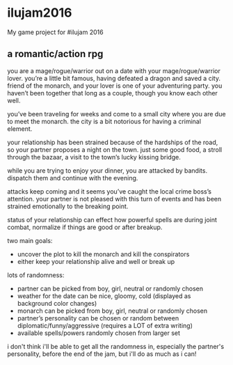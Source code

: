 # ilujam2016

My game project for #ilujam 2016

## a romantic/action rpg

you are a mage/rogue/warrior out on a date with your mage/rogue/warrior lover. you’re a little bit famous, having defeated a dragon and saved a city. friend of the monarch, and your lover is one of your adventuring party. you haven’t been together that long as a couple, though you know each other well.

you’ve been traveling for weeks and come to a small city where you are due to meet the monarch. the city is a bit notorious for having a criminal element. 

your relationship has been strained because of the hardships of the road, so your partner proposes a night on the town. just some good food, a stroll through the bazaar, a visit to the town’s lucky kissing bridge.

while you are trying to enjoy your dinner, you are attacked by bandits. dispatch them and continue with the evening.

attacks keep coming and it seems you’ve caught the local crime boss’s attention. your partner is not pleased with this turn of events and has been strained emotionally to the breaking point.

status of your relationship can effect how powerful spells are during joint combat, normalize if things are good or after breakup.

two main goals:
- uncover the plot to kill the monarch and kill the conspirators
- either keep your relationship alive and well or break up

lots of randomness:
- partner can be picked from boy, girl, neutral or randomly chosen
- weather for the date can be nice, gloomy, cold (displayed as background color changes)
- monarch can be picked from boy, girl, neutral or randomly chosen
- partner’s personality can be chosen or random between diplomatic/funny/aggressive (requires a LOT of extra writing)
- available spells/powers randomly chosen from larger set

i don't think i'll be able to get all the randomness in, especially the partner's personality, before the end of the jam, but i'll do as much as i can! 
